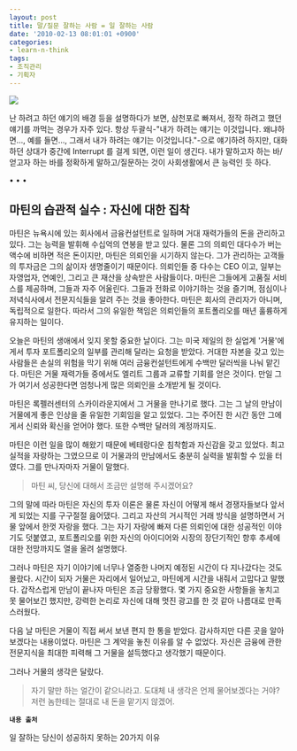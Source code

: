 ```yaml
---
layout: post
title: 말/질문 잘하는 사람 = 일 잘하는 사람
date: '2010-02-13 08:01:01 +0900'
categories:
- learn-n-think
tags:
- 조직관리
- 기획자
---
```


![](http://image.kyobobook.co.kr/images/book/large/581/l9788901077581.jpg)

난 하려고 하던 얘기의 배경 등을 설명하다가 보면, 삼천포로 빠져서, 정작 하려고 했던 얘기를 까먹는 경우가 자주 있다. 항상 두괄식-"내가 하려는 얘기는 이것입니다. 왜냐하면..., 예를 들면..., 그래서 내가 하려는 얘기는 이것입니다."-으로 얘기하려 하지만, 대화하던 상대가 중간에 Interrupt 를 걸게 되면, 이런 일이 생긴다. 내가 말하고자 하는 바/얻고자 하는 바를 정확하게 말하고/질문하는 것이 사회생활에서 큰 능력인 듯 하다.

<div class="spacer">• • •</div>

## 마틴의 습관적 실수 : 자신에 대한 집착

마틴은 뉴욕시에 있는 회사에서 금융컨설턴트로 일하며 거대 재력가들의 돈을 관리하고 있다. 그는 능력을 발휘해 수십억의 연봉을 받고 있다. 물론 그의 의뢰인 대다수가 버는 액수에 비하면 적은 돈이지만, 마틴은 의뢰인을 시기하지 않는다. 그가 관리하는 고객들의 투자금은 그의 삶이자 생명줄이기 때문이다. 의뢰인들 중 다수는 CEO 이고, 일부는 자영업자, 연예인, 그리고 큰 재산을 상속받은 사람들이다. 마틴은 그들에게 고품질 서비스를 제공하며, 그들과 자주 어울린다. 그들과 전화로 이야기하는 것을 즐기며, 점심이나 저녁식사에서 전문지식들을 알려 주는 것을 좋아한다. 마틴은 회사의 관리자가 아니며, 독립적으로 일한다. 따라서 그의 유일한 책임은 의뢰인들의 포트폴리오를 매년 훌륭하게 유지하는 일이다.

오늘은 마틴의 생애에서 잊지 못할 중요한 날이다. 그는 미국 제일의 한 실업계 '거물'에게서 투자 포트폴리오의 일부를 관리해 달라는 요청을 받았다. 거대한 자본을 갖고 있는 사람들은 손실의 위험을 막기 위해 여러 금융컨설턴트에게 수백만 달러씩을 나눠 맡긴다. 마틴은 거물 재력가들 중에서도 엘리트 그룹과 교류할 기회를 얻은 것이다. 만일 그가 여기서 성공한다면 엄청나게 많은 의뢰인을 소개받게 될 것이다.

마틴은 록펠러센터의 스카이라운지에서 그 거물을 만나기로 했다. 그는 그 날의 만남이 거물에게 좋은 인상을 줄 유일한 기회임을 알고 있었다. 그는 주어진 한 시간 동안 그에게서 신뢰와 확신을 얻어야 했다. 또한 수백만 달러의 계정까지도.

마틴은 이런 일을 많이 해왔기 때문에 베테랑다운 침착함과 자신감을 갖고 있었다. 최고 실적을 자랑하는 그였으므로 이 거물과의 만남에서도 충분히 실력을 발휘할 수 있을 터였다. 그를 만나자마자 거물이 말했다.

> 마틴 씨, 당신에 대해서 조금만 설명해 주시겠어요?

그의 말에 따라 마틴은 자신의 투자 이론은 물론 자신이 어떻게 해서 경쟁자들보다 앞서게 되었는 지를 구구절절 읊어댔다. 그리고 자산의 거시적인 거래 방식을 설명하면서 거물 앞에서 한껏 자랑을 했다. 그는 자기 자랑에 빠져 다른 의뢰인에 대한 성공적인 이야기도 덧붙였고, 포트폴리오를 위한 자신의 아이디어와 시장의 장단기적인 향후 추세에 대한 전망까지도 열을 올려 설명했다.

그러나 마틴은 자기 이야기에 너무나 열중한 나머지 예정된 시간이 다 지나갔다는 것도 몰랐다. 시간이 되자 거물은 자리에서 일어났고, 마틴에게 시간을 내줘서 고맙다고 말했다. 갑작스럽게 만남이 끝나자 마틴은 조금 당황했다. 몇 가지 중요한 사항들을 놓치고 못 물어보긴 했지만, 강력한 논리로 자신에 대해 멋진 광고를 한 것 같아 나름대로 만족스러웠다.

다음 날 마틴은 거물이 직접 써서 보낸 편지 한 통을 받았다. 감사하지만 다른 곳을 알아보겠다는 내용이었다. 마틴은 그 계약을 놓친 이유를 알 수 없었다. 자신은 금융에 관한 전문지식을 최대한 피력해 그 거물을 설득했다고 생각했기 때문이다.

그러나 거물의 생각은 달랐다.

> 자기 말만 하는 얼간이 같으니라고. 도대체 내 생각은 언제 물어보겠다는 거야? 저런 놈한테는 절대로 내 돈을 맡기지 않겠어.

**`내용 출처`**

일 잘하는 당신이 성공하지 못하는 20가지 이유
